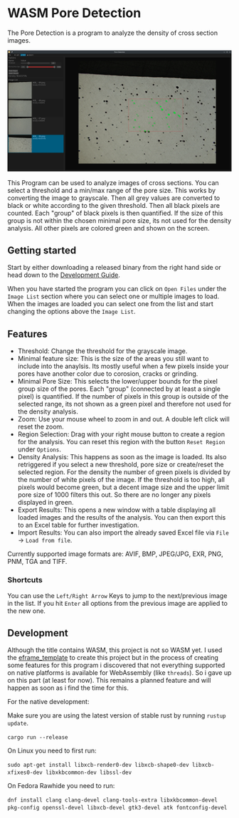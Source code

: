 # WASM Pore Detection

The Pore Detection is a program to analyze the density of cross section images.

![Showcase Screenshot](./assets/showcase_screenshot.webp)

This Program can be used to analyze images of cross sections.
You can select a threshold and a min/max range of the pore size. This works by converting the image to grayscale.
Then all grey values are converted to black or white according to the given threshold. Then all black pixels are
counted. Each "group" of black pixels is then quantified. If the size of this group is not within the chosen
minimal pore size, its not used for the density analysis. All other pixels are colored green and shown on the screen.

## Getting started

Start by either downloading a released binary from the right hand side or head down to the [Development Guide](#development).

When you have started the program you can click on `Open Files` under the `Image List` section where you can select one or multiple
images to load.
When the images are loaded you can select one from the list and start changing the options above the `Image List`.

## Features

+ Threshold: Change the threshold for the grayscale image.
+ Minimal feature size: This is the size of the areas you still want to include into the anaylsis. Its mostly useful when a few pixels inside your pores have another color due to corosion, cracks or grinding.
+ Minimal Pore Size: This selects the lower/upper bounds for the pixel group size of the pores. Each "group" (connected by at least a single pixel) is quantified. If the number of pixels in this group is outside of the selected range, its not shown as a green pixel and therefore not used for the density analysis.
+ Zoom: Use your mouse wheel to zoom in and out. A double left click will reset the zoom.
+ Region Selection: Drag with your right mouse button to create a region for the analysis. You can reset this region with the button `Reset Region` under `Options`.
+ Density Analysis: This happens as soon as the image is loaded. Its also retriggered if you select a new threshold, pore size or create/reset the selected region. For the density the number of green pixels is divided by the number of white pixels of the image. If the threshold is too high, all pixels would become green, but a decent image size and the upper limit pore size of 1000 filters this out. So there are no longer any pixels displayed in green.
+ Export Results: This opens a new window with a table displaying all loaded images and the results of the analysis. You can then export this to an Excel table for further investigation.
+ Import Results: You can also import the already saved Excel file via `File` -> `Load from file`.

Currently supported image formats are: AVIF, BMP, JPEG/JPG, EXR, PNG, PNM, TGA and TIFF.

### Shortcuts

You can use the `Left/Right Arrow` Keys to jump to the next/previous image in the list. If you hit `Enter` all options from the previous image are applied to the new one.


## Development

Although the title contains WASM, this project is not so WASM yet.
I used the [eframe_template](https://github.com/emilk/eframe_template) to create this project but in the process
of creating some features for this program i discovered that not everything supported on native platforms is available
for WebAssembly (like `threads`). So i gave up on this part (at least for now). This remains a planned feature and will happen
as soon as i find the time for this.

For the native development:

Make sure you are using the latest version of stable rust by running `rustup update`.

`cargo run --release`

On Linux you need to first run:

`sudo apt-get install libxcb-render0-dev libxcb-shape0-dev libxcb-xfixes0-dev libxkbcommon-dev libssl-dev`

On Fedora Rawhide you need to run:

`dnf install clang clang-devel clang-tools-extra libxkbcommon-devel pkg-config openssl-devel libxcb-devel gtk3-devel atk fontconfig-devel`

